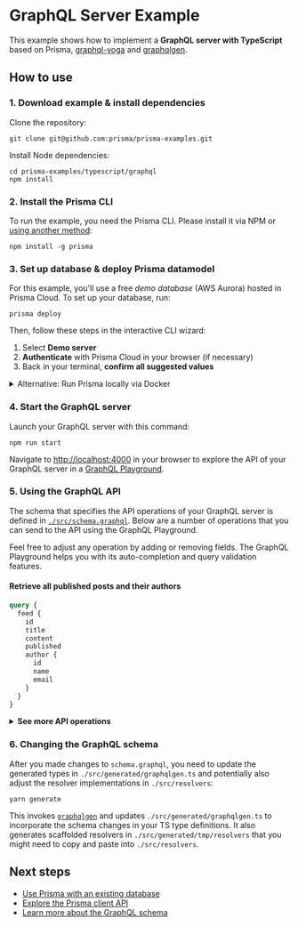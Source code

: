 # GraphQL Server Example

This example shows how to implement a **GraphQL server with TypeScript** based on Prisma, [graphql-yoga](https://github.com/prisma/graphql-yoga) and [graphqlgen](https://github.com/prisma/graphqlgen).

## How to use

### 1. Download example & install dependencies

Clone the repository:

```
git clone git@github.com:prisma/prisma-examples.git
```

Install Node dependencies:

```
cd prisma-examples/typescript/graphql
npm install
```

### 2. Install the Prisma CLI

To run the example, you need the Prisma CLI. Please install it via NPM or [using another method](https://www.prisma.io/docs/prisma-cli-and-configuration/using-the-prisma-cli-alx4/#installation):

```
npm install -g prisma
```

### 3. Set up database & deploy Prisma datamodel

For this example, you'll use a free _demo database_ (AWS Aurora) hosted in Prisma Cloud. To set up your database, run:

```
prisma deploy
```

Then, follow these steps in the interactive CLI wizard:

1. Select **Demo server**
1. **Authenticate** with Prisma Cloud in your browser (if necessary)
1. Back in your terminal, **confirm all suggested values**

<details>
 <summary>Alternative: Run Prisma locally via Docker</summary>

1. Ensure you have Docker installed on your machine. If not, you can get it from [here](https://store.docker.com/search?offering=community&type=edition).
1. Create `docker-compose.yml` for MySQL (see [here](https://www.prisma.io/docs/prisma-server/database-connector-POSTGRES-jgfr/) for Postgres):
    ```yml
    version: '3'
    services:
      prisma:
        image: prismagraphql/prisma:1.21
        restart: always
        ports:
        - "4466:4466"
        environment:
          PRISMA_CONFIG: |
            port: 4466
            databases:
              default:
                connector: mysql
                host: mysql
                port: 3306
                user: root
                password: prisma
                migrations: true
      mysql:
        image: mysql:5.7
        restart: always
        environment:
          MYSQL_ROOT_PASSWORD: prisma
        volumes:
          - mysql:/var/lib/mysql
    volumes:
      mysql:
    ```
1. Run `docker-compose up -d`
1. Run `prisma deploy`

</details>

### 4. Start the GraphQL server

Launch your GraphQL server with this command:

```
npm run start
```

Navigate to [http://localhost:4000](http://localhost:4000) in your browser to explore the API of your GraphQL server in a [GraphQL Playground](https://github.com/prisma/graphql-playground).

### 5. Using the GraphQL API

The schema that specifies the API operations of your GraphQL server is defined in [`./src/schema.graphql`](./src/schema.graphql). Below are a number of operations that you can send to the API using the GraphQL Playground.

Feel free to adjust any operation by adding or removing fields. The GraphQL Playground helps you with its auto-completion and query validation features.

#### Retrieve all published posts and their authors

```graphql
query {
  feed {
    id
    title
    content
    published
    author {
      id
      name
      email
    }
  }
}
```

<Details><Summary><strong>See more API operations</strong></Summary>

#### Create a new user

```graphql
mutation {
  signupUser(
    name: "Sarah"
    email: "sarah@prisma.io"
  ) {
    id
  }
}
```

#### Create a new draft

```graphql
mutation {
  createDraft(
    title: "Join the Prisma Slack"
    content: "https://slack.prisma.io"
    authorEmail: "alice@prisma.io"
  ) {
    id
    published
  }
}
```

#### Publish an existing draft

```graphql
mutation {
  publish(id: "__POST_ID__") {
    id
    published
  }
}
```

> **Note**: You need to replace the `__POST_ID__`-placeholder with an actual `id` from a `Post` item. You can find one e.g. using the `filterPosts`-query.

#### Search for posts with a specific title or content

```graphql
{
  filterPosts(searchString: "graphql") {
    id
    title
    content
    published 
    author {
      id
      name
      email
    }
  }
}
```

#### Retrieve a single post

```graphql
{
  post(id: "__POST_ID__") {
    id
    title
    content
    published
    author {
      id
      name
      email
    }
  }
}
```

> **Note**: You need to replace the `__POST_ID__`-placeholder with an actual `id` from a `Post` item. You can find one e.g. using the `filterPosts`-query.

#### Delete a post

```graphql
mutation {
  deletePost(id: "__POST_ID__") {
    id
  }
}
```

> **Note**: You need to replace the `__POST_ID__`-placeholder with an actual `id` from a `Post` item. You can find one e.g. using the `filterPosts`-query.

</Details>

### 6. Changing the GraphQL schema

After you made changes to `schema.graphql`, you need to update the generated types in `./src/generated/graphqlgen.ts` and potentially also adjust the resolver implementations in `./src/resolvers`:

```
yarn generate
```

This invokes [`graphqlgen`](https://github.com/prisma/graphqlgen) and updates `./src/generated/graphqlgen.ts` to incorporate the schema changes in your TS type definitions. It also generates scaffolded resolvers in `./src/generated/tmp/resolvers` that you might need to copy and paste into `./src/resolvers`. 

## Next steps

- [Use Prisma with an existing database](https://www.prisma.io/docs/-t003/)
- [Explore the Prisma client API](https://www.prisma.io/client/client-typescript)
- [Learn more about the GraphQL schema](https://www.prisma.io/blog/graphql-server-basics-the-schema-ac5e2950214e/)